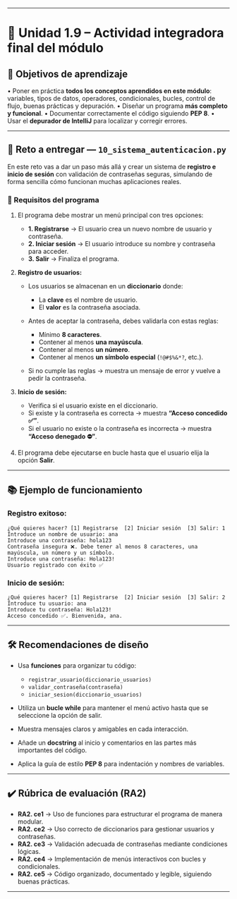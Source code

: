 
---

# 🔹 Unidad 1.9 – Actividad integradora final del módulo

## 🎯 Objetivos de aprendizaje

• Poner en práctica **todos los conceptos aprendidos en este módulo**: variables, tipos de datos, operadores, condicionales, bucles, control de flujo, buenas prácticas y depuración.
• Diseñar un programa **más completo y funcional**.
• Documentar correctamente el código siguiendo **PEP 8**.
• Usar el **depurador de IntelliJ** para localizar y corregir errores.

---

## 📝 Reto a entregar — `10_sistema_autenticacion.py`

En este reto vas a dar un paso más allá y crear un sistema de **registro e inicio de sesión** con validación de contraseñas seguras, simulando de forma sencilla cómo funcionan muchas aplicaciones reales.

### 📌 Requisitos del programa

1. El programa debe mostrar un menú principal con tres opciones:

   * **1. Registrarse** → El usuario crea un nuevo nombre de usuario y contraseña.
   * **2. Iniciar sesión** → El usuario introduce su nombre y contraseña para acceder.
   * **3. Salir** → Finaliza el programa.

2. **Registro de usuarios:**

   * Los usuarios se almacenan en un **diccionario** donde:
     * La **clave** es el nombre de usuario.
     * El **valor** es la contraseña asociada.

   * Antes de aceptar la contraseña, debes validarla con estas reglas:
     * Mínimo **8 caracteres**.
     * Contener al menos **una mayúscula**.
     * Contener al menos **un número**.
     * Contener al menos **un símbolo especial** (`!@#$%&*?`, etc.).

   * Si no cumple las reglas → muestra un mensaje de error y vuelve a pedir la contraseña.

3. **Inicio de sesión:**

   * Verifica si el usuario existe en el diccionario.
   * Si existe y la contraseña es correcta → muestra **“Acceso concedido ✅”**.
   * Si el usuario no existe o la contraseña es incorrecta → muestra **“Acceso denegado ⛔”**.

4. El programa debe ejecutarse en bucle hasta que el usuario elija la opción **Salir**.

---

## 📚 Ejemplo de funcionamiento

### Registro exitoso:

```
¿Qué quieres hacer? [1] Registrarse  [2] Iniciar sesión  [3] Salir: 1
Introduce un nombre de usuario: ana
Introduce una contraseña: hola123
Contraseña insegura ❌. Debe tener al menos 8 caracteres, una mayúscula, un número y un símbolo.
Introduce una contraseña: Hola123!
Usuario registrado con éxito ✅
```

### Inicio de sesión:

```
¿Qué quieres hacer? [1] Registrarse  [2] Iniciar sesión  [3] Salir: 2
Introduce tu usuario: ana
Introduce tu contraseña: Hola123!
Acceso concedido ✅. Bienvenida, ana.
```

---

## 🛠️ Recomendaciones de diseño

* Usa **funciones** para organizar tu código:

  * `registrar_usuario(diccionario_usuarios)`
  * `validar_contraseña(contraseña)`
  * `iniciar_sesion(diccionario_usuarios)`
* Utiliza un **bucle while** para mantener el menú activo hasta que se seleccione la opción de salir.
* Muestra mensajes claros y amigables en cada interacción.
* Añade un **docstring** al inicio y comentarios en las partes más importantes del código.
* Aplica la guía de estilo **PEP 8** para indentación y nombres de variables.

---

## ✔️ Rúbrica de evaluación (RA2)

* **RA2. ce1** → Uso de funciones para estructurar el programa de manera modular.
* **RA2. ce2** → Uso correcto de diccionarios para gestionar usuarios y contraseñas.
* **RA2. ce3** → Validación adecuada de contraseñas mediante condiciones lógicas.
* **RA2. ce4** → Implementación de menús interactivos con bucles y condicionales.
* **RA2. ce5** → Código organizado, documentado y legible, siguiendo buenas prácticas.

---
